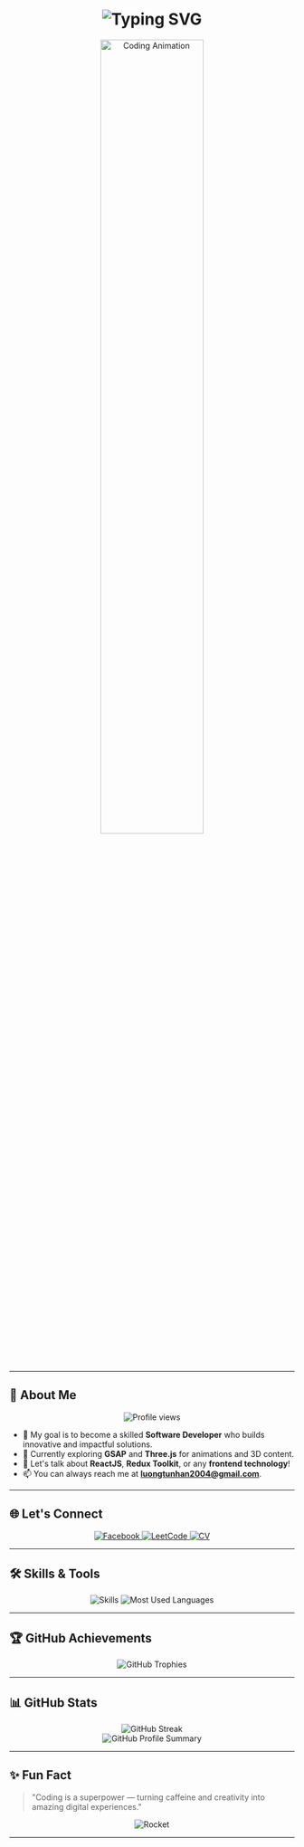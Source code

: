 <h1 align="center">
  <img src="https://readme-typing-svg.demolab.com?font=Fira+Code&weight=700&size=28&duration=2500&pause=1000&color=FF5733&center=true&vCenter=true&width=600&lines=Hi+there+👋,+I'm+Nhan+Luong!;Software+Developer+%7C+Tech+Explorer;Building+amazing+digital+experiences;Turning+ideas+into+reality+with+code" alt="Typing SVG" />
</h1>


<p align="center">
  <img src="https://media2.giphy.com/media/v1.Y2lkPTc5MGI3NjExeDFhNmUybzR2OTRlcmRvMHhwMXh4eTNmM3Eycmxkemo4bXluMWEzaiZlcD12MV9pbnRlcm5hbF9naWZfYnlfaWQmY3Q9Zw/78XCFBGOlS6keY1Bil/giphy.webp" width="60%" alt="Coding Animation" />
</p>

---

## 🌟 About Me  
<p align="center">
  <img src="https://komarev.com/ghpvc/?username=ltnhan04&label=Profile%20views&color=0e75b6&style=flat" alt="Profile views" />
</p>

- 🎯 My goal is to become a skilled **Software Developer** who builds innovative and impactful solutions.  
- 🔭 Currently exploring **GSAP** and **Three.js** for animations and 3D content.  
- 💬 Let's talk about **ReactJS**, **Redux Toolkit**, or any **frontend technology**!  
- 📫 You can always reach me at **luongtunhan2004@gmail.com**.

---

## 🌐 Let's Connect  
<p align="center">
  <a href="https://fb.com/luong.nhan.351104" target="_blank">
    <img src="https://img.icons8.com/fluency/48/000000/facebook-new.png" alt="Facebook" />
  </a>
  <a href="https://leetcode.com/ltnhan_04" target="_blank">
    <img src="https://img.icons8.com/external-tal-revivo-color-tal-revivo/48/000000/external-level-up-your-coding-skills-and-quickly-land-a-job-logo-color-tal-revivo.png" alt="LeetCode" />
  </a>
  <a href="https://www.overleaf.com/project/674fd95f81231e69a21166d2" target="_blank" download="Nhan_Luong_CV">
    <img src="https://img.icons8.com/fluency/48/000000/resume.png" alt="CV" />
  </a>
</p>

---

## 🛠️ Skills & Tools  
<p align="center">
  <img src="https://skillicons.dev/icons?i=js,ts,react,tailwindcss,redux,next,nodejs,express,prisma,mongodb,redis,firebase,git,github,postman,figma,vercel,vite" alt="Skills" />
  <img src="https://github-readme-stats.vercel.app/api/top-langs/?username=ltnhan04&layout=compact&theme=radical" alt="Most Used Languages" />

</p>


---

## 🏆 GitHub Achievements  
<p align="center">
  <img src="https://github-profile-trophy.vercel.app/?username=ltnhan04&theme=gruvbox&no-frame=true&margin-w=15" alt="GitHub Trophies" />
</p>

---

## 📊 GitHub Stats  
<div align="center">
  <img src="https://github-readme-streak-stats.herokuapp.com/?user=ltnhan04&theme=radical" alt="GitHub Streak" />
  <br/>
  <img src="https://github-profile-summary-cards.vercel.app/api/cards/profile-details?username=ltnhan04&theme=radical" alt="GitHub Profile Summary" />
</div>

---

## ✨ Fun Fact  
> "Coding is a superpower — turning caffeine and creativity into amazing digital experiences."

<p align="center">
  <img src="https://media4.giphy.com/media/v1.Y2lkPTc5MGI3NjExM3Z3cjBjb3NuOThnZmE2dGVkYm90a2Ywbzl4MTIyY2xxZDJpc2drbSZlcD12MV9pbnRlcm5hbF9naWZfYnlfaWQmY3Q9Zw/f3iwJFOVOwuy7K6FFw/giphy.webp" alt="Rocket" />
</p>

---

